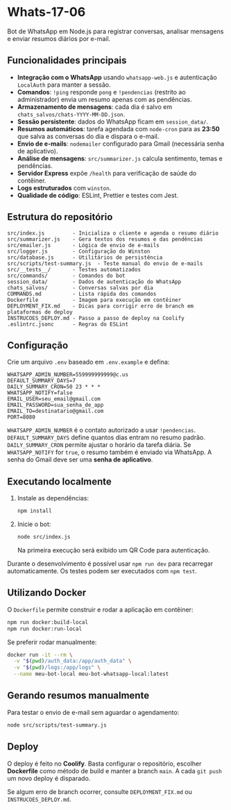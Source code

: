 # Whats-17-06

Bot de WhatsApp em Node.js para registrar conversas, analisar mensagens e enviar resumos diários por e-mail.

## Funcionalidades principais

- **Integração com o WhatsApp** usando `whatsapp-web.js` e autenticação `LocalAuth` para manter a sessão.
- **Comandos**: `!ping` responde `pong` e `!pendencias` (restrito ao administrador) envia um resumo apenas com as pendências.
- **Armazenamento de mensagens**: cada dia é salvo em `chats_salvos/chats-YYYY-MM-DD.json`.
- **Sessão persistente**: dados do WhatsApp ficam em `session_data/`.
- **Resumos automáticos**: tarefa agendada com `node-cron` para as **23:50** que salva as conversas do dia e dispara o e-mail.
- **Envio de e-mails**: `nodemailer` configurado para Gmail (necessária senha de aplicativo).
- **Análise de mensagens**: `src/summarizer.js` calcula sentimento, temas e pendências.
- **Servidor Express** expõe `/health` para verificação de saúde do contêiner.
- **Logs estruturados** com `winston`.
- **Qualidade de código**: ESLint, Prettier e testes com Jest.

## Estrutura do repositório

```
src/index.js         - Inicializa o cliente e agenda o resumo diário
src/summarizer.js    - Gera textos dos resumos e das pendências
src/emailer.js       - Lógica de envio de e-mails
src/logger.js        - Configuração do Winston
src/database.js      - Utilitários de persistência
src/scripts/test-summary.js  - Teste manual do envio de e-mails
src/__tests__/       - Testes automatizados
src/commands/        - Comandos do bot
session_data/        - Dados de autenticação do WhatsApp
chats_salvos/        - Conversas salvas por dia
COMMANDS.md          - Lista rápida dos comandos
Dockerfile           - Imagem para execução em contêiner
DEPLOYMENT_FIX.md    - Dicas para corrigir erro de branch em plataformas de deploy
INSTRUCOES_DEPLOY.md - Passo a passo de deploy na Coolify
.eslintrc.jsonc      - Regras do ESLint
```

## Configuração

Crie um arquivo `.env` baseado em `.env.example` e defina:

```
WHATSAPP_ADMIN_NUMBER=559999999999@c.us
DEFAULT_SUMMARY_DAYS=7
DAILY_SUMMARY_CRON=50 23 * * *
WHATSAPP_NOTIFY=false
EMAIL_USER=seu_email@gmail.com
EMAIL_PASSWORD=sua_senha_de_app
EMAIL_TO=destinatario@gmail.com
PORT=8080
```

`WHATSAPP_ADMIN_NUMBER` é o contato autorizado a usar `!pendencias`.
`DEFAULT_SUMMARY_DAYS` define quantos dias entram no resumo padrão.
`DAILY_SUMMARY_CRON` permite ajustar o horário da tarefa diária.
Se `WHATSAPP_NOTIFY` for `true`, o resumo também é enviado via WhatsApp.
A senha do Gmail deve ser uma **senha de aplicativo**.

## Executando localmente

1. Instale as dependências:
   ```bash
   npm install
   ```
2. Inicie o bot:
   ```bash
   node src/index.js
   ```
   Na primeira execução será exibido um QR Code para autenticação.

Durante o desenvolvimento é possível usar `npm run dev` para recarregar automaticamente.
Os testes podem ser executados com `npm test`.

## Utilizando Docker

O `Dockerfile` permite construir e rodar a aplicação em contêiner:

```bash
npm run docker:build-local
npm run docker:run-local
```

Se preferir rodar manualmente:

```bash
docker run -it --rm \
  -v "$(pwd)/auth_data:/app/auth_data" \
  -v "$(pwd)/logs:/app/logs" \
  --name meu-bot-local meu-bot-whatsapp-local:latest
```

## Gerando resumos manualmente

Para testar o envio de e-mail sem aguardar o agendamento:

```bash
node src/scripts/test-summary.js
```

## Deploy

O deploy é feito no **Coolify**. Basta configurar o repositório, escolher **Dockerfile** como método de build e manter a branch `main`. A cada `git push` um novo deploy é disparado.

Se algum erro de branch ocorrer, consulte `DEPLOYMENT_FIX.md` ou `INSTRUCOES_DEPLOY.md`.
